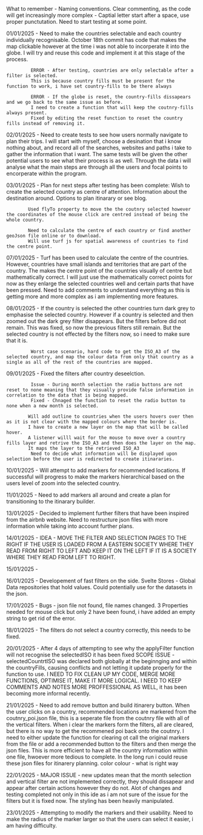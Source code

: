 What to remember - Naming conventions.
                   Clear commenting, as the code will get increasingly more complex - Captial letter start after a space, use proper punctutation.
                   Need to start testing at some point.

01/01/2025 - Need to make the countries selectable and each country individually recognisable.
             October 18th commit has code that makes the map clickable however at the time i was not able to incorperate it into the globe. I will try and reuse this code and implement it at this stage of the process.

             ERROR - After testing, countries are only selectable after a filter is selected.
             This is because country fills must be present for the function to work, i have set country-fills to be there always
             
             ERROR - If the globe is reset, the country-fills dissapears and we go back to the same issue as before.
             I need to create a function that will keep the coutnry-fills always present.
             Fixed by editing the reset function to reset the country fills instead of removing it.
             
02/01/2025 - Need to create tests to see how users normally navigate to plan their trips.
             I will start with myself, choose a desination that i know nothing about, and record all of the searches, websites and paths i take to gather the information that i want. 
             The same tests will be given the other potential users to see what their process is as well.
             Through the data i will analyse what the main steps are through all the users and focal points to encorperate within the program.

03/01/2025 - Plan for next steps after testing has been complete:
             Wish to create the selected country as centre of attention.
             Information about the destination around. 
             Options to plan itinarary or see blog.

            Used flyTo property to move the the coutnry selected however the coordinates of the mouse click are centred instead of being the whole country.

            Need to calculate the centre of each country or find another geoJson file online or to download.
            Will use turf js for spatial awareness of countries to find the centre point.

07/01/2025 - Turf has been used to calculate the centre of the countries. However, countries have small islands and territories
             that are part of the country. The makes the centre point of the countries visually of centre but mathematically correct.
             I will just use the mathematically correct points for now as they enlarge the selected countries well and certain parts that have been pressed.
             Need to add comments to understand everything as this is getting more and more complex as i am implementing more features.

08/01/2025 - If the country is selected the other countries turn dark grey to emphasise the selected country. 
             However if a country is selected and then zoomed out the dark grey filter disappears.
             But the filters before did not remain. This was fixed, so now the previous filters still remain. 
             But the selected country is not effected by the filters now, so i need to make sure that it is.
             
             Worst case scenario, hard code to get the ISO_A3 of the selected country, and map the colour data from only that country as a single as all of the rest of the countries are mapped.

09/01/2025 - Fixed the filters after country deseelction.
             
             Issue - During month selection the radio buttons are not reset to none meaning that they visually provide false information in correlation to the data that is being mapped.
             Fixed - Chnaged the function to reset the radio button to none when a new month is selected.

            Will add outline to countries when the users hovers over then as it is not clear with the mapped colours where the border is.
            I have to create a new layer on the map that will be called hover.
            A listener willl wait for the mouse to move over a country fills layer and retrive the ISO_A3 and then does the layer on the map.
            It maps the layer to the retrieved ISO_A3
             Need to decide what information will be displayed upon selection before the user is redirected to create itinararies.

10/01/2025 - Will attempt to add markers for recommended locations. If successful will progress to make the markers hierarchical based on
             the users level of zoom into the selected country.

11/01/2025 - Need to add markers all around and create a plan for transitioning to the itinarary builder.

13/01/2025 - Decided to implement further filters that have been inspired from the airbnb website. 
             Need to restructure json files with more information while taking into account further plans.
             
14/01/2025 - IDEA - MOVE THE FILTER AND SELECTION PAGES TO THE RIGHT IF THE USER IS LOADED FROM A EASTERN SOCIETY WHERE THEY READ FROM
                    RIGHT TO LEFT AND KEEP IT ON THE LEFT IF IT IS A SOCIETY WHERE THEY READ FROM LEFT TO RIGHT.

15/01/2025 - 

16/01/2025 - Developement of fast filters on the side.
             Svelte Stores - Global Data repositories that hold values. Could potentially use for the datasets in the json.
             
17/01/2025 - Bugs - json file not found, file names changed.
                    3 Properties needed for mouse click but only 2 have been found, i have added an empty string to get rid of the error.

18/01/2025 - The filters do not select a country correctly, this needs to be fixed.

20/01/2025 - After 4 days of attempting to see why the applyFilter function will not recognise the selectedISO it has been fixed
             SCOPE ISSUE - selectedCountrtISO was declared both globally at the beginnging and within the countryFills, causing conflicts and not letting it update properly for the function to use.
             I NEED TO FIX CLEAN UP MY CODE, MERGE MORE FUNCTIONS, OPTIMISE IT, MAKE IT MORE LOGICAL.
             I NEED TO KEEP COMMENTS AND NOTES MORE PROFFESSIONAL AS WELL, it has been becoming more informal recently.

21/01/2025 - Need to add remove button and build itinarery button.
             When the user clicks on a country, recommended locations are markered from the coutnry_poi.json file, this is a seperate file from the coutnry file with all of the vertical filters.
             When i clear the markers form the filters, all are cleared, but there is no way to get the recommened poi back onto the coutnry.
             I need to either update the function for clearing ot call the original markers from the file or add a recommended button to the filters and then merge the json files. This is more efficient to have all the country information within one file, hwoever more tedious to complete.
             In the long run i could reuse these json files for itinarery planning.
             color colour - what is right way
            
22/01/2025 - MAJOR ISSUE - new updates mean that the month selection and vertical filter are not implemented correctly, they should
             dissapear and appear after certain actions however they do not.
             Alot of changes and testing completed not only in this ide as i am not sure of the issue for the filters but it is fixed now.
             The styling has been heavily manipulated.

23/01/2025 - Attempting to modify the markers and their usability. 
             Need to make the radius of the marker larger so that the users can select it easier, i am having difficulty.
             